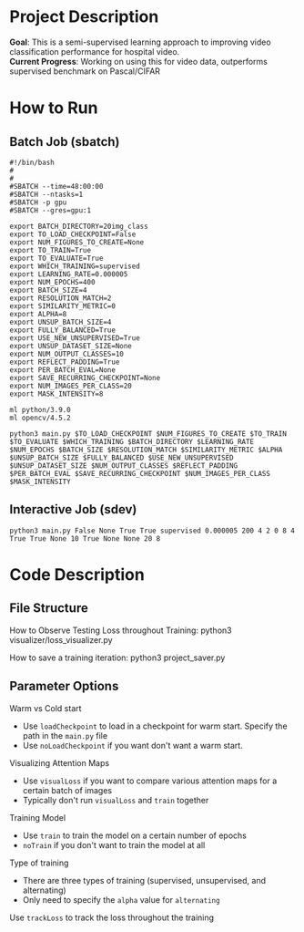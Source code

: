# Project Description

**Goal**: This is a semi-supervised learning approach to improving video classification performance for hospital video. <br>
**Current Progress**: Working on using this for video data, outperforms supervised benchmark on Pascal/CIFAR

# How to Run #

## Batch Job (sbatch) ##

```
#!/bin/bash
#
#
#SBATCH --time=48:00:00
#SBATCH --ntasks=1
#SBATCH -p gpu
#SBATCH --gres=gpu:1

export BATCH_DIRECTORY=20img_class
export TO_LOAD_CHECKPOINT=False
export NUM_FIGURES_TO_CREATE=None
export TO_TRAIN=True
export TO_EVALUATE=True
export WHICH_TRAINING=supervised
export LEARNING_RATE=0.000005
export NUM_EPOCHS=400
export BATCH_SIZE=4
export RESOLUTION_MATCH=2
export SIMILARITY_METRIC=0
export ALPHA=8
export UNSUP_BATCH_SIZE=4
export FULLY_BALANCED=True
export USE_NEW_UNSUPERVISED=True
export UNSUP_DATASET_SIZE=None
export NUM_OUTPUT_CLASSES=10
export REFLECT_PADDING=True
export PER_BATCH_EVAL=None
export SAVE_RECURRING_CHECKPOINT=None
export NUM_IMAGES_PER_CLASS=20
export MASK_INTENSITY=8

ml python/3.9.0
ml opencv/4.5.2

python3 main.py $TO_LOAD_CHECKPOINT $NUM_FIGURES_TO_CREATE $TO_TRAIN $TO_EVALUATE $WHICH_TRAINING $BATCH_DIRECTORY $LEARNING_RATE $NUM_EPOCHS $BATCH_SIZE $RESOLUTION_MATCH $SIMILARITY_METRIC $ALPHA $UNSUP_BATCH_SIZE $FULLY_BALANCED $USE_NEW_UNSUPERVISED $UNSUP_DATASET_SIZE $NUM_OUTPUT_CLASSES $REFLECT_PADDING $PER_BATCH_EVAL $SAVE_RECURRING_CHECKPOINT $NUM_IMAGES_PER_CLASS $MASK_INTENSITY
```

## Interactive Job (sdev)

```
python3 main.py False None True True supervised 0.000005 200 4 2 0 8 4 True True None 10 True None None 20 8
```

# Code Description #

## File Structure ##

How to Observe Testing Loss throughout Training:
python3 visualizer/loss_visualizer.py

How to save a training iteration:
python3 project_saver.py



## Parameter Options ##

Warm vs Cold start
- Use ```loadCheckpoint``` to load in a checkpoint for warm start. Specify the path in the ```main.py``` file
- Use ```noLoadCheckpoint``` if you want don't want a warm start.

Visualizing Attention Maps
- Use ```visualLoss``` if you want to compare various attention maps for a certain batch of images
- Typically don't run ```visualLoss``` and ```train``` together

Training Model
- Use ```train``` to train the model on a certain number of epochs
- ```noTrain``` if you don't want to train the model at all

Type of training
- There are three types of training (supervised, unsupervised, and alternating)
- Only need to specify the ```alpha``` value for ```alternating```

Use ```trackLoss``` to track the loss throughout the training
